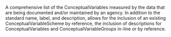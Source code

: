 A comprehensive list of the ConceptualVariables measured by the data that are being documented and/or maintained by an agency. In addition to the standard name, label, and description, allows for the inclusion of an existing ConceptualVariableScheme by reference, the inclusion of descriptions for ConceptualVariables and ConceptualVariableGroups in-line or by reference.